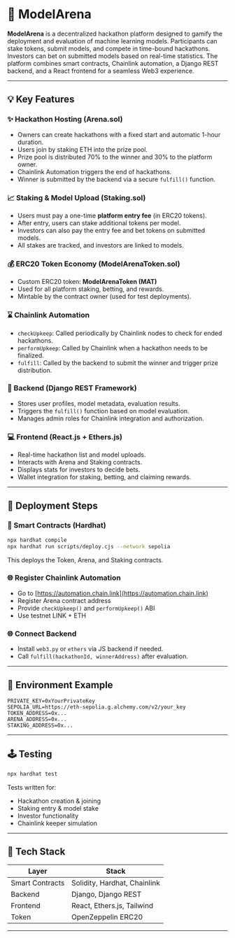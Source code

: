 # 🧠 ModelArena

**ModelArena** is a decentralized hackathon platform designed to gamify the deployment and evaluation of machine learning models. Participants can stake tokens, submit models, and compete in time-bound hackathons. Investors can bet on submitted models based on real-time statistics. The platform combines smart contracts, Chainlink automation, a Django REST backend, and a React frontend for a seamless Web3 experience.

---

## 💡 Key Features

### ✨ Hackathon Hosting (Arena.sol)

* Owners can create hackathons with a fixed start and automatic 1-hour duration.
* Users join by staking ETH into the prize pool.
* Prize pool is distributed 70% to the winner and 30% to the platform owner.
* Chainlink Automation triggers the end of hackathons.
* Winner is submitted by the backend via a secure `fulfill()` function.

### 📈 Staking & Model Upload (Staking.sol)

* Users must pay a one-time **platform entry fee** (in ERC20 tokens).
* After entry, users can stake additional tokens per model.
* Investors can also pay the entry fee and bet tokens on submitted models.
* All stakes are tracked, and investors are linked to models.

### 💰 ERC20 Token Economy (ModelArenaToken.sol)

* Custom ERC20 token: **ModelArenaToken (MAT)**
* Used for all platform staking, betting, and rewards.
* Mintable by the contract owner (used for test deployments).

### ⌛ Chainlink Automation

* `checkUpkeep`: Called periodically by Chainlink nodes to check for ended hackathons.
* `performUpkeep`: Called by Chainlink when a hackathon needs to be finalized.
* `fulfill`: Called by the backend to submit the winner and trigger prize distribution.

### 📝 Backend (Django REST Framework)

* Stores user profiles, model metadata, evaluation results.
* Triggers the `fulfill()` function based on model evaluation.
* Manages admin roles for Chainlink integration and authorization.

### 💻 Frontend (React.js + Ethers.js)

* Real-time hackathon list and model uploads.
* Interacts with Arena and Staking contracts.
* Displays stats for investors to decide bets.
* Wallet integration for staking, betting, and claiming rewards.

---

## 🏒 Deployment Steps

### 🔧 Smart Contracts (Hardhat)

```bash
npx hardhat compile
npx hardhat run scripts/deploy.cjs --network sepolia
```

This deploys the Token, Arena, and Staking contracts.

### 🌐 Register Chainlink Automation

* Go to [https://automation.chain.link](https://automation.chain.link)
* Register Arena contract address
* Provide `checkUpkeep()` and `performUpkeep()` ABI
* Use testnet LINK + ETH

### 🌐 Connect Backend

* Install `web3.py` or `ethers` via JS backend if needed.
* Call `fulfill(hackathonId, winnerAddress)` after evaluation.

---

## 🔐 Environment Example

```env
PRIVATE_KEY=0xYourPrivateKey
SEPOLIA_URL=https://eth-sepolia.g.alchemy.com/v2/your_key
TOKEN_ADDRESS=0x...
ARENA_ADDRESS=0x...
STAKING_ADDRESS=0x...
```

---

## 🕹️ Testing

```bash
npx hardhat test
```

Tests written for:

* Hackathon creation & joining
* Staking entry & model stake
* Investor functionality
* Chainlink keeper simulation

---

## 🚀 Tech Stack

| Layer           | Stack                        |
| --------------- | ---------------------------- |
| Smart Contracts | Solidity, Hardhat, Chainlink |
| Backend         | Django, Django REST          |
| Frontend        | React, Ethers.js, Tailwind   |
| Token           | OpenZeppelin ERC20           |

---


